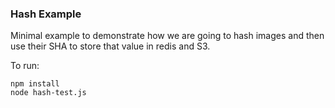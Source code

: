 ### Hash Example

Minimal example to demonstrate how we are going to hash images and then use their SHA to store that value in redis and S3.

To run:
```
npm install
node hash-test.js
```